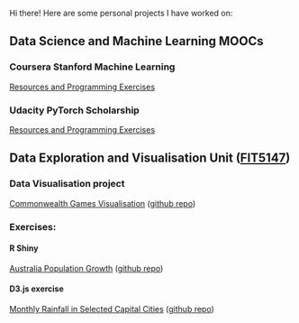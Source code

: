 Hi there! Here are some personal projects I have worked on:

## Data Science and Machine Learning MOOCs

### Coursera Stanford Machine Learning
[Resources and Programming Exercises](https://github.com/jpsm94/Coursera-Stanford-Machine-Learning)

### Udacity PyTorch Scholarship
[Resources and Programming Exercises](https://github.com/jpsm94/Deep-Learning-with-PyTorch)

## Data Exploration and Visualisation Unit ([FIT5147](http://www.monash.edu/pubs/2018handbooks/units/FIT5147.html))

### Data Visualisation project
[Commonwealth Games Visualisation](https://jpsm94.shinyapps.io/commonwealth_games_data_visualisation_-_fit5147_project/)  ([github repo](https://github.com/jpsm94/FIT5147-Commonwealth-Games-Shiny-App))

### Exercises:
#### R Shiny
[Australia Population Growth](https://jpsm94.shinyapps.io/australia_population_stats_fit5147_r_shiny_exercise/)  ([github repo](https://github.com/jpsm94/FIT5147-R-Shiny-Exercise))

#### D3.js exercise
[Monthly Rainfall in Selected Capital Cities](http://htmlpreview.github.io/?https://github.com/jpsm94/FIT5147-D3-Exercise/blob/master/index.html)  ([github repo](https://github.com/jpsm94/FIT5147-D3-Exercise))

